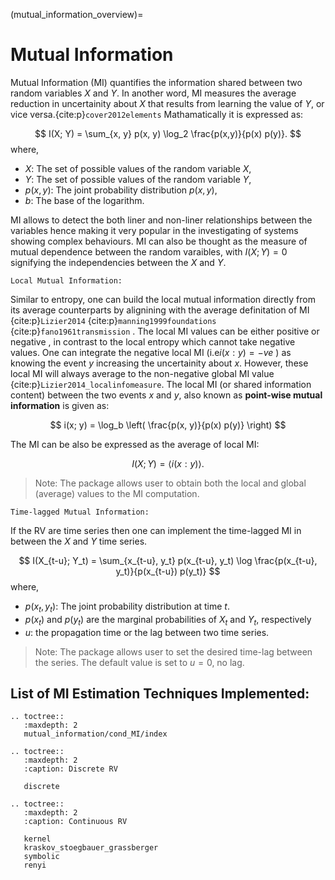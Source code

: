 (mutual_information_overview)=
# Mutual Information
Mutual Information (MI) quantifies the information shared between two random variables $X$ and $Y$. 
In another word, MI measures the average reduction in uncertainity about $X$ that results from learning the value of $Y$, or vice versa.{cite:p}`cover2012elements`
Mathamatically it is expressed as:

$$
I(X; Y) = \sum_{x, y} p(x, y) \log_2 \frac{p(x,y)}{p(x) p(y)}.
$$
where,
- $X$: The set of possible values of the random variable $X$,
- $Y$: The set of possible values of the random variable $Y$,
- $p(x,y)$: The joint probability distribution $p(x,y)$,
- $b$: The base of the logarithm.

MI allows to detect the both liner and non-liner relationships between the variables hence making it very popular in the investigating of systems showing complex behaviours. MI can also be thought as the measure of mutual dependence between the random varaibles, with $I(X; Y) = 0$ signifying the independencies between the $X$ and $Y$.

``Local Mutual Information:`` 

Similar to entropy, one can build the local mutual information directly from its average counterparts by alignining with the average definitation of MI {cite:p}`Lizier2014` {cite:p}`manning1999foundations` {cite:p}`fano1961transmission` .
The local MI values can be either positive or negative , in contrast to the local entropy which cannot take negative values. One can integrate the negative local MI (i.e$i(x: y)=-ve$ ) as knowing the event $y$ increasing the uncertainity about $x$. 
However, these local MI will always average to the non-negative global MI value {cite:p}`Lizier2014_localinfomeasure`. 
The local MI (or shared information content) between the two events $x$ and $y$, also known as **point-wise mutual information** is given as:

 $$
   i(x; y) = \log_b \left( \frac{p(x, y)}{p(x) p(y)} \right)
  $$

The MI can be also be expressed as the average of local MI:

$$
I(X; Y) = \langle i(x: y) \rangle.
$$

> Note:
> The package allows user to obtain both the local and global (average) values to the MI computation.

``Time-lagged Mutual Information:`` 

If the RV are time series then one can implement the time-lagged MI in between the $X$ and $Y$ time series.

$$
I(X_{t-u}; Y_t) = \sum_{x_{t-u}, y_t} p(x_{t-u}, y_t) \log \frac{p(x_{t-u}, y_t)}{p(x_{t-u}) p(y_t)}
$$
where,
- $p(x_t,y_t)$: The joint probability distribution at time $t$.
- $p(x_t)$ and  $p(y_t)$ are the marginal probabilities of $X_t$ and $Y_t$, respectively
- $u$: the propagation time or the lag between two time series.

> Note:
> The package allows user to set the desired time-lag between the series. The default value is set to $u=0$, no lag. 

## List of MI Estimation Techniques Implemented:




```{eval-rst}
.. toctree::
   :maxdepth: 2
   mutual_information/cond_MI/index
   
.. toctree::
   :maxdepth: 2
   :caption: Discrete RV

   discrete

.. toctree::
   :maxdepth: 2
   :caption: Continuous RV

   kernel
   kraskov_stoegbauer_grassberger
   symbolic
   renyi
```
